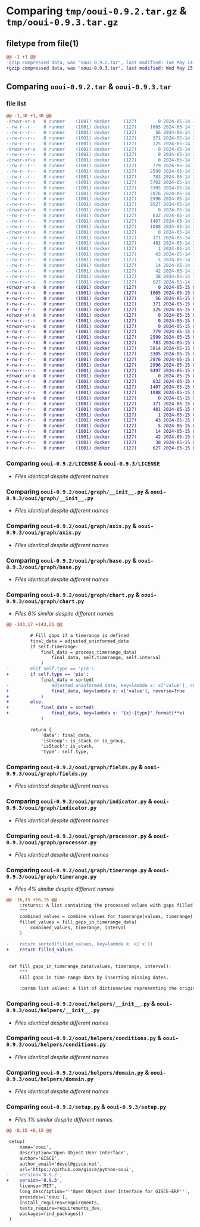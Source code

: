 # Comparing `tmp/ooui-0.9.2.tar.gz` & `tmp/ooui-0.9.3.tar.gz`

## filetype from file(1)

```diff
@@ -1 +1 @@
-gzip compressed data, was "ooui-0.9.2.tar", last modified: Tue May 14 15:59:54 2024, max compression
+gzip compressed data, was "ooui-0.9.3.tar", last modified: Wed May 15 08:19:28 2024, max compression
```

## Comparing `ooui-0.9.2.tar` & `ooui-0.9.3.tar`

### file list

```diff
@@ -1,30 +1,30 @@
-drwxr-xr-x   0 runner    (1001) docker     (127)        0 2024-05-14 15:59:54.654172 ooui-0.9.2/
--rw-r--r--   0 runner    (1001) docker     (127)     1065 2024-05-14 15:59:46.000000 ooui-0.9.2/LICENSE
--rw-r--r--   0 runner    (1001) docker     (127)       56 2024-05-14 15:59:46.000000 ooui-0.9.2/MANIFEST.in
--rw-r--r--   0 runner    (1001) docker     (127)      371 2024-05-14 15:59:54.654172 ooui-0.9.2/PKG-INFO
--rw-r--r--   0 runner    (1001) docker     (127)      125 2024-05-14 15:59:46.000000 ooui-0.9.2/README.md
-drwxr-xr-x   0 runner    (1001) docker     (127)        0 2024-05-14 15:59:54.650172 ooui-0.9.2/ooui/
--rw-r--r--   0 runner    (1001) docker     (127)        0 2024-05-14 15:59:46.000000 ooui-0.9.2/ooui/__init__.py
-drwxr-xr-x   0 runner    (1001) docker     (127)        0 2024-05-14 15:59:54.654172 ooui-0.9.2/ooui/graph/
--rw-r--r--   0 runner    (1001) docker     (127)      779 2024-05-14 15:59:46.000000 ooui-0.9.2/ooui/graph/__init__.py
--rw-r--r--   0 runner    (1001) docker     (127)     2599 2024-05-14 15:59:46.000000 ooui-0.9.2/ooui/graph/axis.py
--rw-r--r--   0 runner    (1001) docker     (127)      783 2024-05-14 15:59:46.000000 ooui-0.9.2/ooui/graph/base.py
--rw-r--r--   0 runner    (1001) docker     (127)     5702 2024-05-14 15:59:46.000000 ooui-0.9.2/ooui/graph/chart.py
--rw-r--r--   0 runner    (1001) docker     (127)     3305 2024-05-14 15:59:46.000000 ooui-0.9.2/ooui/graph/fields.py
--rw-r--r--   0 runner    (1001) docker     (127)     2876 2024-05-14 15:59:46.000000 ooui-0.9.2/ooui/graph/indicator.py
--rw-r--r--   0 runner    (1001) docker     (127)     2996 2024-05-14 15:59:46.000000 ooui-0.9.2/ooui/graph/processor.py
--rw-r--r--   0 runner    (1001) docker     (127)     9527 2024-05-14 15:59:46.000000 ooui-0.9.2/ooui/graph/timerange.py
-drwxr-xr-x   0 runner    (1001) docker     (127)        0 2024-05-14 15:59:54.654172 ooui-0.9.2/ooui/helpers/
--rw-r--r--   0 runner    (1001) docker     (127)      632 2024-05-14 15:59:46.000000 ooui-0.9.2/ooui/helpers/__init__.py
--rw-r--r--   0 runner    (1001) docker     (127)     1407 2024-05-14 15:59:46.000000 ooui-0.9.2/ooui/helpers/conditions.py
--rw-r--r--   0 runner    (1001) docker     (127)     1088 2024-05-14 15:59:46.000000 ooui-0.9.2/ooui/helpers/domain.py
-drwxr-xr-x   0 runner    (1001) docker     (127)        0 2024-05-14 15:59:54.654172 ooui-0.9.2/ooui.egg-info/
--rw-r--r--   0 runner    (1001) docker     (127)      371 2024-05-14 15:59:54.000000 ooui-0.9.2/ooui.egg-info/PKG-INFO
--rw-r--r--   0 runner    (1001) docker     (127)      481 2024-05-14 15:59:54.000000 ooui-0.9.2/ooui.egg-info/SOURCES.txt
--rw-r--r--   0 runner    (1001) docker     (127)        1 2024-05-14 15:59:54.000000 ooui-0.9.2/ooui.egg-info/dependency_links.txt
--rw-r--r--   0 runner    (1001) docker     (127)       43 2024-05-14 15:59:54.000000 ooui-0.9.2/ooui.egg-info/requires.txt
--rw-r--r--   0 runner    (1001) docker     (127)        5 2024-05-14 15:59:54.000000 ooui-0.9.2/ooui.egg-info/top_level.txt
--rw-r--r--   0 runner    (1001) docker     (127)       14 2024-05-14 15:59:46.000000 ooui-0.9.2/requirements-dev.txt
--rw-r--r--   0 runner    (1001) docker     (127)       42 2024-05-14 15:59:46.000000 ooui-0.9.2/requirements.txt
--rw-r--r--   0 runner    (1001) docker     (127)       38 2024-05-14 15:59:54.654172 ooui-0.9.2/setup.cfg
--rw-r--r--   0 runner    (1001) docker     (127)      627 2024-05-14 15:59:46.000000 ooui-0.9.2/setup.py
+drwxr-xr-x   0 runner    (1001) docker     (127)        0 2024-05-15 08:19:28.419839 ooui-0.9.3/
+-rw-r--r--   0 runner    (1001) docker     (127)     1065 2024-05-15 08:19:20.000000 ooui-0.9.3/LICENSE
+-rw-r--r--   0 runner    (1001) docker     (127)       56 2024-05-15 08:19:20.000000 ooui-0.9.3/MANIFEST.in
+-rw-r--r--   0 runner    (1001) docker     (127)      371 2024-05-15 08:19:28.419839 ooui-0.9.3/PKG-INFO
+-rw-r--r--   0 runner    (1001) docker     (127)      125 2024-05-15 08:19:20.000000 ooui-0.9.3/README.md
+drwxr-xr-x   0 runner    (1001) docker     (127)        0 2024-05-15 08:19:28.415838 ooui-0.9.3/ooui/
+-rw-r--r--   0 runner    (1001) docker     (127)        0 2024-05-15 08:19:20.000000 ooui-0.9.3/ooui/__init__.py
+drwxr-xr-x   0 runner    (1001) docker     (127)        0 2024-05-15 08:19:28.419839 ooui-0.9.3/ooui/graph/
+-rw-r--r--   0 runner    (1001) docker     (127)      779 2024-05-15 08:19:20.000000 ooui-0.9.3/ooui/graph/__init__.py
+-rw-r--r--   0 runner    (1001) docker     (127)     2599 2024-05-15 08:19:20.000000 ooui-0.9.3/ooui/graph/axis.py
+-rw-r--r--   0 runner    (1001) docker     (127)      783 2024-05-15 08:19:20.000000 ooui-0.9.3/ooui/graph/base.py
+-rw-r--r--   0 runner    (1001) docker     (127)     5814 2024-05-15 08:19:20.000000 ooui-0.9.3/ooui/graph/chart.py
+-rw-r--r--   0 runner    (1001) docker     (127)     3305 2024-05-15 08:19:20.000000 ooui-0.9.3/ooui/graph/fields.py
+-rw-r--r--   0 runner    (1001) docker     (127)     2876 2024-05-15 08:19:20.000000 ooui-0.9.3/ooui/graph/indicator.py
+-rw-r--r--   0 runner    (1001) docker     (127)     2996 2024-05-15 08:19:20.000000 ooui-0.9.3/ooui/graph/processor.py
+-rw-r--r--   0 runner    (1001) docker     (127)     9497 2024-05-15 08:19:20.000000 ooui-0.9.3/ooui/graph/timerange.py
+drwxr-xr-x   0 runner    (1001) docker     (127)        0 2024-05-15 08:19:28.419839 ooui-0.9.3/ooui/helpers/
+-rw-r--r--   0 runner    (1001) docker     (127)      632 2024-05-15 08:19:20.000000 ooui-0.9.3/ooui/helpers/__init__.py
+-rw-r--r--   0 runner    (1001) docker     (127)     1407 2024-05-15 08:19:20.000000 ooui-0.9.3/ooui/helpers/conditions.py
+-rw-r--r--   0 runner    (1001) docker     (127)     1088 2024-05-15 08:19:20.000000 ooui-0.9.3/ooui/helpers/domain.py
+drwxr-xr-x   0 runner    (1001) docker     (127)        0 2024-05-15 08:19:28.419839 ooui-0.9.3/ooui.egg-info/
+-rw-r--r--   0 runner    (1001) docker     (127)      371 2024-05-15 08:19:28.000000 ooui-0.9.3/ooui.egg-info/PKG-INFO
+-rw-r--r--   0 runner    (1001) docker     (127)      481 2024-05-15 08:19:28.000000 ooui-0.9.3/ooui.egg-info/SOURCES.txt
+-rw-r--r--   0 runner    (1001) docker     (127)        1 2024-05-15 08:19:28.000000 ooui-0.9.3/ooui.egg-info/dependency_links.txt
+-rw-r--r--   0 runner    (1001) docker     (127)       43 2024-05-15 08:19:28.000000 ooui-0.9.3/ooui.egg-info/requires.txt
+-rw-r--r--   0 runner    (1001) docker     (127)        5 2024-05-15 08:19:28.000000 ooui-0.9.3/ooui.egg-info/top_level.txt
+-rw-r--r--   0 runner    (1001) docker     (127)       14 2024-05-15 08:19:20.000000 ooui-0.9.3/requirements-dev.txt
+-rw-r--r--   0 runner    (1001) docker     (127)       42 2024-05-15 08:19:20.000000 ooui-0.9.3/requirements.txt
+-rw-r--r--   0 runner    (1001) docker     (127)       38 2024-05-15 08:19:28.419839 ooui-0.9.3/setup.cfg
+-rw-r--r--   0 runner    (1001) docker     (127)      627 2024-05-15 08:19:20.000000 ooui-0.9.3/setup.py
```

### Comparing `ooui-0.9.2/LICENSE` & `ooui-0.9.3/LICENSE`

 * *Files identical despite different names*

### Comparing `ooui-0.9.2/ooui/graph/__init__.py` & `ooui-0.9.3/ooui/graph/__init__.py`

 * *Files identical despite different names*

### Comparing `ooui-0.9.2/ooui/graph/axis.py` & `ooui-0.9.3/ooui/graph/axis.py`

 * *Files identical despite different names*

### Comparing `ooui-0.9.2/ooui/graph/base.py` & `ooui-0.9.3/ooui/graph/base.py`

 * *Files identical despite different names*

### Comparing `ooui-0.9.2/ooui/graph/chart.py` & `ooui-0.9.3/ooui/graph/chart.py`

 * *Files 6% similar despite different names*

```diff
@@ -143,17 +143,21 @@
 
         # Fill gaps if a timerange is defined
         final_data = adjusted_uninformed_data
         if self.timerange:
             final_data = process_timerange_data(
                 final_data, self.timerange, self.interval
             )
-        elif self.type == 'pie':
+        if self.type == 'pie':
             final_data = sorted(
-                adjusted_uninformed_data, key=lambda x: x['value'], reverse=True
+                final_data, key=lambda x: x['value'], reverse=True
+            )
+        else:
+            final_data = sorted(
+                final_data, key=lambda x: '{x}-{type}'.format(**x)
             )
 
         return {
             'data': final_data,
             'isGroup': is_stack or is_group,
             'isStack': is_stack,
             'type': self.type,
```

### Comparing `ooui-0.9.2/ooui/graph/fields.py` & `ooui-0.9.3/ooui/graph/fields.py`

 * *Files identical despite different names*

### Comparing `ooui-0.9.2/ooui/graph/indicator.py` & `ooui-0.9.3/ooui/graph/indicator.py`

 * *Files identical despite different names*

### Comparing `ooui-0.9.2/ooui/graph/processor.py` & `ooui-0.9.3/ooui/graph/processor.py`

 * *Files identical despite different names*

### Comparing `ooui-0.9.2/ooui/graph/timerange.py` & `ooui-0.9.3/ooui/graph/timerange.py`

 * *Files 4% similar despite different names*

```diff
@@ -16,15 +16,15 @@
     :returns: A list containing the processed values with gaps filled.
     """
     combined_values = combine_values_for_timerange(values, timerange)
     filled_values = fill_gaps_in_timerange_data(
         combined_values, timerange, interval
     )
 
-    return sorted(filled_values, key=lambda k: k['x'])
+    return filled_values
 
 
 def fill_gaps_in_timerange_data(values, timerange, interval):
     """
     Fill gaps in time range data by inserting missing dates.
 
     :param list values: A list of dictionaries representing the original data.
```

### Comparing `ooui-0.9.2/ooui/helpers/__init__.py` & `ooui-0.9.3/ooui/helpers/__init__.py`

 * *Files identical despite different names*

### Comparing `ooui-0.9.2/ooui/helpers/conditions.py` & `ooui-0.9.3/ooui/helpers/conditions.py`

 * *Files identical despite different names*

### Comparing `ooui-0.9.2/ooui/helpers/domain.py` & `ooui-0.9.3/ooui/helpers/domain.py`

 * *Files identical despite different names*

### Comparing `ooui-0.9.2/setup.py` & `ooui-0.9.3/setup.py`

 * *Files 1% similar despite different names*

```diff
@@ -8,15 +8,15 @@
 
 setup(
     name='ooui',
     description='Open Object User Interface',
     author='GISCE',
     author_email='devel@gisce.net',
     url='https://github.com/gisce/python-ooui',
-    version='0.9.2',
+    version='0.9.3',
     license='MIT',
     long_description='''Open Object User Interface for GISCE-ERP''',
     provides=['ooui'],
     install_requires=requirements,
     tests_require=requirements_dev,
     packages=find_packages()
 )
```

